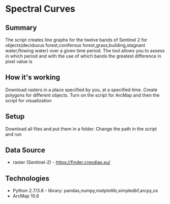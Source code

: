 # Spectral Curves

## Summary
The script creates line graphs for the twelve bands of Sentinel 2 for objects(deciduous forest,coniferous forest,grass,building,stagnant water,flowing water) over a given time period.
The tool allows you to assess in which period and with the use of which bands the greatest difference in pixel value is

## How it's working
Download rasters in a place specified by you, at a specified time. Create polygons for different objects. Turn on the script for ArcMap and then the script for visualization

## Setup
Download all files and put them in a folder. Change the path in the script and run

## Data Source
* raster (Sentinel-2) - https://finder.creodias.eu/ 

## Technologies
* Python 2.7/3.8 - library: pandas,numpy,matplotlib,simpledbf,arcpy,os
* ArcMap 10.6
